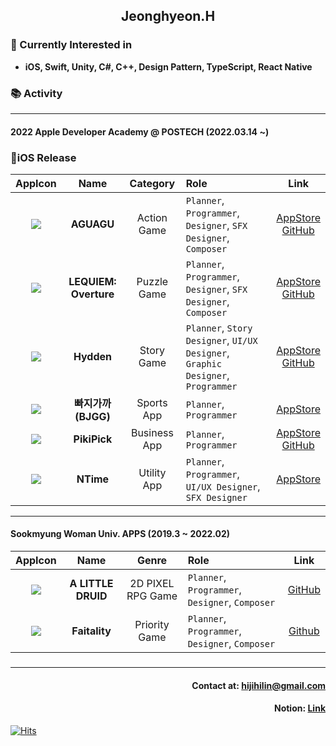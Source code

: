 ## <div align= center>Jeonghyeon.H</div>

### <div align= left>🎈 Currently Interested in</div>
* **iOS, Swift, Unity, C#, C++, Design Pattern, TypeScript, React Native**

### 📚 Activity
---
#### **2022 Apple Developer Academy @ POSTECH (2022.03.14 ~)**
### 📱iOS Release

|AppIcon|Name|Category|Role|Link|
|:---:|:---:|:---:|:---|:---:|
|[<img src ="https://user-images.githubusercontent.com/96641477/199994119-e95e96c6-1b64-4609-8575-1811482a352e.png">](https://apps.apple.com/us/app/aguagu/id1642786388)|**AGUAGU**|Action Game|`Planner`, `Programmer`, `Designer`, `SFX Designer`, `Composer`|[AppStore](https://apps.apple.com/us/app/aguagu/id1642786388)<br>[GitHub](https://github.com/jeong-hyeonHwang/AGUAGU)|
|[<img src ="https://user-images.githubusercontent.com/96641477/199994132-db04d257-0943-4e87-b62a-0a9e88380761.png">](https://apps.apple.com/kr/app/lequiem-overture/id1632011782)|**LEQUIEM: Overture**|Puzzle Game|`Planner`, `Programmer`, `Designer`, `SFX Designer`, `Composer`|[AppStore](https://apps.apple.com/kr/app/lequiem-overture/id1632011782)<br>[GitHub](https://github.com/jeong-hyeonHwang/LEQUIEM)|
|[<img src="https://user-images.githubusercontent.com/96641477/199994124-48530ea8-a2b5-4a4b-a987-57133a471b60.png">](https://apps.apple.com/kr/app/hydden/id1629910842)|**Hydden**|Story Game|`Planner`, `Story Designer`, `UI/UX Designer`, `Graphic Designer`, `Programmer`|[AppStore](https://apps.apple.com/kr/app/hydden/id1629910842)<br>[GitHub](https://github.com/jeong-hyeonHwang/Hydden)|
|[<img src="https://user-images.githubusercontent.com/96641477/199994103-34105eb8-1801-45de-816d-0c2c48b5f209.png">](https://apps.apple.com/us/app/빠지가까/id6443720411)|**빠지가까(BJGG)**|Sports App|`Planner`, `Programmer`|[AppStore](https://apps.apple.com/us/app/빠지가까/id6443720411)|
|[<img src="https://user-images.githubusercontent.com/96641477/199994151-9cfe7cc5-a3c0-4ace-9f0f-54d3b8d550a7.png">](https://apps.apple.com/kr/app/pikipick/id1634559791)|**PikiPick**|Business App|`Planner`, `Programmer`|[AppStore](https://apps.apple.com/kr/app/pikipick/id1634559791)<br>[GitHub](https://github.com/jeong-hyeonHwang/PikiPick)|
|[<img src="https://user-images.githubusercontent.com/96641477/199994142-a90795a7-9fff-4c56-a5fc-3e0b4a83cdef.png">](https://apps.apple.com/kr/app/ntime/id1625231450)|**NTime**|Utility App|`Planner`, `Programmer`, `UI/UX Designer`, `SFX Designer`|[AppStore](https://apps.apple.com/kr/app/ntime/id1625231450)|

---
#### **Sookmyung Woman Univ. APPS (2019.3 ~ 2022.02)**
|AppIcon|Name|Genre|Role|Link|
|:---:|:---:|:---:|:---|:---:|
|[<img src="https://user-images.githubusercontent.com/96641477/199999586-959b5d4e-0b75-4233-abb3-4cbae16d99b4.png">](https://github.com/jeong-hyeonHwang/A-LITTLE-DRUID)|**A LITTLE DRUID**|2D PIXEL RPG Game|`Planner`, `Programmer`, `Designer`, `Composer`|[GitHub](https://github.com/jeong-hyeonHwang/A-LITTLE-DRUID)|
|[<img src="https://user-images.githubusercontent.com/96641477/199999594-ee7471e8-219d-4c59-8edb-f0ca293081cf.png">](https://github.com/jeong-hyeonHwang/Fatality)|**Faitality**|Priority Game|`Planner`, `Programmer`, `Designer`, `Composer`|[Github](https://github.com/jeong-hyeonHwang/Fatality)|

###
---
#### <div align = right> Contact at: hijihilin@gmail.com</div>
#### <div align = right> Notion: [Link](https://intelligent-motorcycle-2ff.notion.site/_Jeonghyeon-Hwang-c1883dab1de747bb87101f5621fd079b)</div>
<div align=left>
	
  [![Hits](https://hits.seeyoufarm.com/api/count/incr/badge.svg?url=https%3A%2F%2Fgithub.com%2Fjeong-hyeonHwang&count_bg=%2379C83D&title_bg=%23555555&icon=&icon_color=%23E7E7E7&title=hits&edge_flat=false)](https://hits.seeyoufarm.com)
	
</div>
